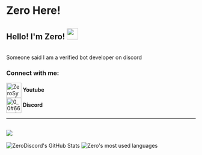 # Zero Here!
## Hello! I'm Zero! <img src="https://raw.githubusercontent.com/MartinHeinz/MartinHeinz/master/wave.gif" width="30px">

<br> Someone said I am a verified bot developer on discord <br/>


<p align="left">
<h3 align="left">Connect with me:</h3>
<a href="https://www.youtube.com/channel/UCF9E-xef9jL9QgziZRDHKKQ" target="blank"><img align="center" src="https://cdn.jsdelivr.net/npm/simple-icons@v3/icons/youtube.svg" alt="ZeroSync | YouTube" height="40" width="40" /></a>   <b> Youtube </b>
<br>
<a href="https://discord.com/users/603948445362946084ttps://dsc.bio/Zero" target="blank"><img align="center" src="https://cdn.jsdelivr.net/npm/simple-icons@3.4.0/icons/discord.svg" alt="0_0#6666 | Discord" height="40" width="40" /></a>    <b> Discord </b>
</p>


---
![](https://komarev.com/ghpvc/?username=ZeroDiscord&color=red)
---

![ZeroDiscord's GitHub Stats](https://github-readme-stats.vercel.app/api?username=ZeroDiscord&show_icons=true&theme=gruvbox)
<img alt="Zero's most used languages" src="https://github-readme-stats.vercel.app/api/top-langs/?username=ZeroDiscord&theme=radical&langs_count=8&layout=compact"/>
